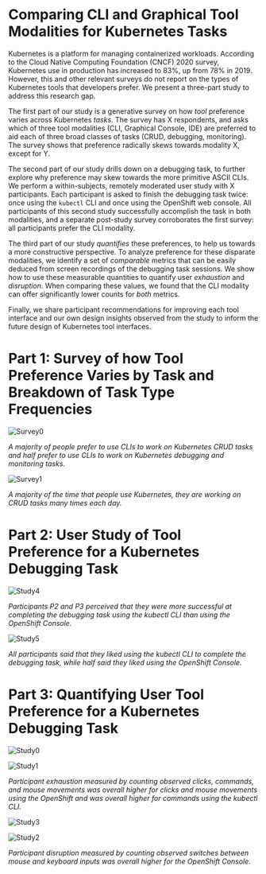 # Comparing CLI and Graphical Tool Modalities for Kubernetes Tasks

Kubernetes is a platform for managing containerized workloads. According to the Cloud Native Computing Foundation (CNCF) 2020 survey, Kubernetes use in production has increased to 83%, up from 78% in 2019. However, this and other relevant surveys do not report on the types of Kubernetes tools that developers prefer. We present a three-part study to address this research gap.

The first part of our study is a generative survey on how *tool* preference varies across Kubernetes *tasks*. The survey has X respondents, and asks which of three tool modalities (CLI, Graphical Console, IDE) are preferred to aid each of three broad classes of tasks (CRUD, debugging, monitoring). The survey shows that preference radically skews towards modality X, except for Y.

The second part of our study drills down on a debugging task, to further explore why preference may skew towards the more primitive ASCII CLIs. We perform a within-subjects, remotely moderated user study with X participants. Each participant is asked to finish the debugging task twice: once using the `kubectl` CLI and once using the OpenShift web console. All participants of this second study successfully accomplish the task in both modalities, and a separate post-study survey corroborates the first survey: all participants prefer the CLI modality.

The third part of our study *quantifies* these preferences, to help us towards a more constructive perspective. To analyze preference for these disparate modalities, we identify a set of *comparable* metrics that can be easily deduced from screen recordings of the debugging task sessions. We show how to use these measurable quantities to quantify user *exhaustion* and *disruption*. When comparing these values, we found that the CLI modality can offer significantly lower counts for *both* metrics.

Finally, we share participant recommendations for improving each tool interface and our own design insights observed from the study to inform the future design of Kubernetes tool interfaces.

# Part 1: Survey of how Tool Preference Varies by Task and Breakdown of Task Type Frequencies

![Survey0](https://github.com/ux-studies/kubernetes-cli-console-study-2021/blob/main/Survey0.png)

*A majority of people prefer to use CLIs to work on Kubernetes CRUD tasks and half prefer to use CLIs to work on Kubernetes debugging and monitoring tasks.*

![Survey1](https://github.com/ux-studies/kubernetes-cli-console-study-2021/blob/main/Survey1.png)

*A majority of the time that people use Kubernetes, they are working on CRUD tasks many times each day.*

# Part 2: User Study of Tool Preference for a Kubernetes Debugging Task

![Study4](https://github.com/ux-studies/kubernetes-cli-console-study-2021/blob/main/Study4.png)

*Participants P2 and P3 perceived that they were more successful at completing the debugging task using the kubectl CLI than using the OpenShift Console.*

![Study5](https://github.com/ux-studies/kubernetes-cli-console-study-2021/blob/main/Study5.png)

*All participants said that they liked using the kubectl CLI to complete the debugging task, while half said they liked using the OpenShift Console.*

# Part 3: Quantifying User Tool Preference for a Kubernetes Debugging Task
![Study0](https://github.com/ux-studies/kubernetes-cli-console-study-2021/blob/main/Study0.png)

![Study1](https://github.com/ux-studies/kubernetes-cli-console-study-2021/blob/main/Study1.png)

*Participant exhaustion measured by counting observed clicks, commands, and mouse movements was overall higher for clicks and mouse movements using the OpenShift and was overall higher for commands using the kubectl CLI.*

![Study3](https://github.com/ux-studies/kubernetes-cli-console-study-2021/blob/main/Study3.png)

![Study2](https://github.com/ux-studies/kubernetes-cli-console-study-2021/blob/main/Study2.png)

*Participant disruption measured by counting observed switches between mouse and keyboard inputs was overall higher for the OpenShift Console.*
